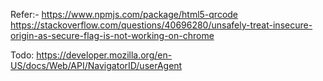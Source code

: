 Refer:-
https://www.npmjs.com/package/html5-qrcode
https://stackoverflow.com/questions/40696280/unsafely-treat-insecure-origin-as-secure-flag-is-not-working-on-chrome


Todo:
https://developer.mozilla.org/en-US/docs/Web/API/NavigatorID/userAgent
